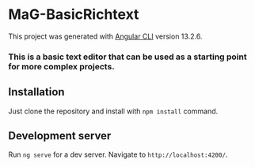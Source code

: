 # MaG-BasicRichtext

This project was generated with [Angular CLI](https://github.com/angular/angular-cli) version 13.2.6.

### This is a basic text editor that can be used as a starting point for more complex projects.

## Installation

Just clone the repository and install with `npm install` command.

## Development server

Run `ng serve` for a dev server. Navigate to `http://localhost:4200/`.
